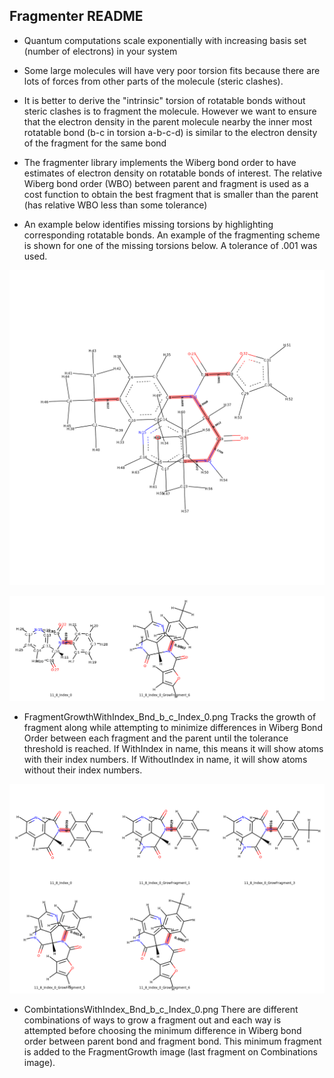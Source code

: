 ## Fragmenter README
* Quantum computations scale exponentially with increasing basis set (number of electrons) in your system
* Some large molecules will have very poor torsion fits because there are lots of forces from other parts 
  of the molecule (steric clashes). 
* It is better to derive the "intrinsic" torsion of rotatable bonds without steric clashes is to fragment the   molecule. However we want to ensure that the electron density in the parent molecule nearby the inner most    rotatable bond (b-c in torsion a-b-c-d) is similar to the electron density of the fragment for the same bond

* The fragmenter library implements the Wiberg bond order to have estimates of electron density on rotatable    bonds of interest. The relative Wiberg bond order (WBO) between parent and fragment is used as a cost         function to obtain the best fragment that is smaller than the parent (has relative WBO less than some tolerance)

* An example below identifies missing torsions by highlighting corresponding rotatable bonds. An example of the fragmenting scheme is shown for one of the missing torsions below. A tolerance of .001 was used.

![Example Molecule Image](Images/ml188.png)

![Fragment Growth Example Image](Images/FragmentGrowthWithIndex_Bnd_11-8_Index_0.png)

* FragmentGrowthWithIndex_Bnd_b_c_Index_0.png  Tracks the growth of fragment along while attempting to                                                       minimize differences in Wiberg Bond Order between each fragment                                               and the parent until the tolerance threshold is reached. If                                                   WithIndex in name, this means it will show atoms with their                                                   index numbers. If WithoutIndex in name, it will show atoms                                                    without their index numbers.



![Combinations Example Image](Images/CombinationsWithIndex_Bnd_11-8_Index_0.png)

* CombintationsWithIndex_Bnd_b_c_Index_0.png   There are different combinations of ways to grow a fragment out                                               and each way is attempted before choosing the minimum                                                         difference in Wiberg bond order between parent bond and                                                       fragment bond. This minimum fragment is added to the                                                          FragmentGrowth image (last fragment on Combinations image).


